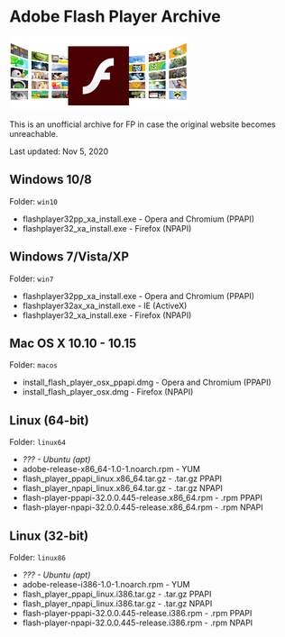 # Adobe Flash Player Archive
![Flash Player](flash_windows.gif)

This is an unofficial archive for FP in case the original website becomes unreachable.

Last updated: Nov 5, 2020

## Windows 10/8
Folder: `win10`
* flashplayer32pp_xa_install.exe - Opera and Chromium (PPAPI)
* flashplayer32_xa_install.exe - Firefox (NPAPI)

## Windows 7/Vista/XP
Folder: `win7`
* flashplayer32pp_xa_install.exe - Opera and Chromium (PPAPI)
* flashplayer32ax_xa_install.exe - IE (ActiveX)
* flashplayer32_xa_install.exe - Firefox (NPAPI)

## Mac OS X 10.10 - 10.15
Folder: `macos`
* install_flash_player_osx_ppapi.dmg - Opera and Chromium (PPAPI)
* install_flash_player_osx.dmg - Firefox (NPAPI)

## Linux (64-bit)
Folder: `linux64`
* *??? - Ubuntu (apt)*
* adobe-release-x86_64-1.0-1.noarch.rpm - YUM
* flash_player_ppapi_linux.x86_64.tar.gz - .tar.gz PPAPI
* flash_player_npapi_linux.x86_64.tar.gz - .tar.gz NPAPI
* flash-player-ppapi-32.0.0.445-release.x86_64.rpm - .rpm PPAPI
* flash-player-npapi-32.0.0.445-release.x86_64.rpm - .rpm NPAPI

## Linux (32-bit)
Folder: `linux86`
* *??? - Ubuntu (apt)*
* adobe-release-i386-1.0-1.noarch.rpm - YUM
* flash_player_ppapi_linux.i386.tar.gz - .tar.gz PPAPI
* flash_player_npapi_linux.i386.tar.gz - .tar.gz NPAPI
* flash-player-ppapi-32.0.0.445-release.i386.rpm - .rpm PPAPI
* flash-player-npapi-32.0.0.445-release.i386.rpm - .rpm NPAPI
